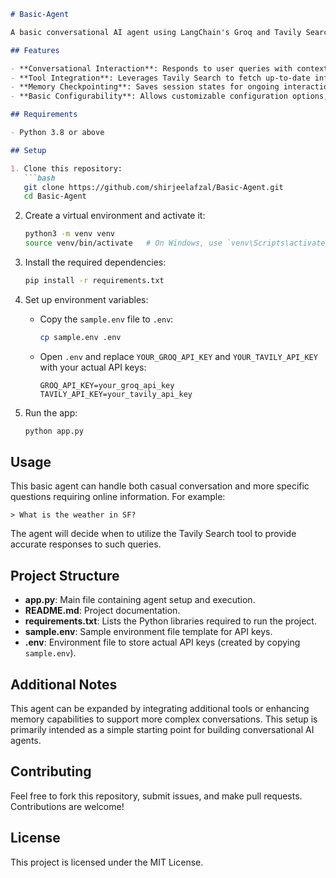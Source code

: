```markdown
# Basic-Agent

A basic conversational AI agent using LangChain's Groq and Tavily Search tools. This project demonstrates a foundational setup for creating a chatbot capable of answering user queries, fetching data using search tools when needed, and supporting simple conversational responses.

## Features

- **Conversational Interaction**: Responds to user queries with contextually appropriate responses.
- **Tool Integration**: Leverages Tavily Search to fetch up-to-date information when questions require specific data.
- **Memory Checkpointing**: Saves session states for ongoing interactions using LangGraph's `MemorySaver`.
- **Basic Configurability**: Allows customizable configuration options, such as setting a unique thread ID.

## Requirements

- Python 3.8 or above

## Setup

1. Clone this repository:
   ```bash
   git clone https://github.com/shirjeelafzal/Basic-Agent.git
   cd Basic-Agent
   ```

2. Create a virtual environment and activate it:
   ```bash
   python3 -m venv venv
   source venv/bin/activate   # On Windows, use `venv\Scripts\activate`
   ```

3. Install the required dependencies:
   ```bash
   pip install -r requirements.txt
   ```

4. Set up environment variables:
   - Copy the `sample.env` file to `.env`:
     ```bash
     cp sample.env .env
     ```
   - Open `.env` and replace `YOUR_GROQ_API_KEY` and `YOUR_TAVILY_API_KEY` with your actual API keys:
     ```plaintext
     GROQ_API_KEY=your_groq_api_key
     TAVILY_API_KEY=your_tavily_api_key
     ```

5. Run the app:
   ```bash
   python app.py
   ```

## Usage

This basic agent can handle both casual conversation and more specific questions requiring online information. For example:
```plaintext
> What is the weather in SF?
```

The agent will decide when to utilize the Tavily Search tool to provide accurate responses to such queries.

## Project Structure

- **app.py**: Main file containing agent setup and execution.
- **README.md**: Project documentation.
- **requirements.txt**: Lists the Python libraries required to run the project.
- **sample.env**: Sample environment file template for API keys.
- **.env**: Environment file to store actual API keys (created by copying `sample.env`).

## Additional Notes

This agent can be expanded by integrating additional tools or enhancing memory capabilities to support more complex conversations. This setup is primarily intended as a simple starting point for building conversational AI agents.

## Contributing

Feel free to fork this repository, submit issues, and make pull requests. Contributions are welcome!

## License

This project is licensed under the MIT License.
```
